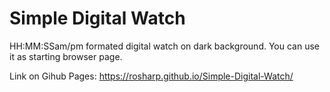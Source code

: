 # Simple Digital Watch
HH:MM:SSam/pm formated digital watch on dark background. You can use it as starting browser page.

Link on Gihub Pages: https://rosharp.github.io/Simple-Digital-Watch/
